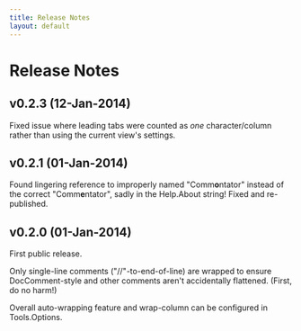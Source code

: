 ```yaml
---
title: Release Notes
layout: default
---
```


# Release Notes

## v0.2.3 (12-Jan-2014)

Fixed issue where leading tabs were counted as _one_ character/column rather
than using the current view's settings.

## v0.2.1 (01-Jan-2014)

Found lingering reference to improperly named "Comm**o**ntator" instead of the
correct "Comm**e**ntator", sadly in the Help.About string!  Fixed and re-published.


## v0.2.0 (01-Jan-2014)

First public release.

Only single-line comments ("//"-to-end-of-line) are wrapped to ensure DocComment-style
and other comments aren't accidentally flattened.  (First, do no harm!)

Overall auto-wrapping feature and wrap-column can be configured in Tools.Options.
